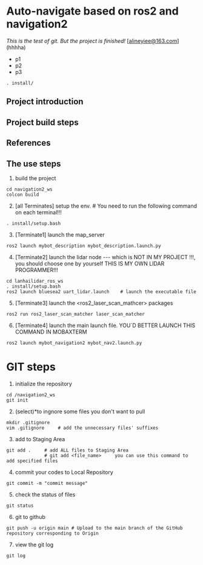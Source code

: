 # Auto-navigate based on ros2 and navigation2 
*This is the test of git.
But the project is finished!*
[alineyiee@163.com]
(hhhha)
- p1
- p2
- p3
```
. install/
```
## Project introduction

## Project build steps

## References

## The use steps
1. build the project
```
cd navigation2_ws
colcon build
```
2. [all Terminates] setup the env.   # You need to run the following command on each terminal!!!
```
. install/setup.bash
```
3. [Terminate1] launch the map_server
```
ros2 launch mybot_description mybot_description.launch.py
```
4. [Terminate2] launch the lidar node --- which is NOT IN MY PROJECT !!!, you should choose one by yourself
THIS IS MY OWN LIDAR PROGRAMMER!!!
```
cd lanhailidar_ros_ws
. install/setup.bash
ros2 launch bluesea2 uart_lidar.launch    # launch the executable file
``` 
5. [Terminate3] launch the <ros2_laser_scan_mathcer> packages
```
ros2 run ros2_laser_scan_matcher laser_scan_matcher
```
6. [Terminate4] launch the main launch file. YOU`D BETTER LAUNCH THIS COMMAND IN MOBAXTERM
```
ros2 launch mybot_navigation2 mybot_nav2.launch.py
```


# GIT steps
1. initialize the repository
```
cd /navigation2_ws
git init
```
2. (select)*to ingnore some files you don't want to pull
```
mkdir .gitignore
vim .gitignore     # add the unnecessary files' suffixes
``` 
3. add to Staging Area
```
git add .     # add ALL files to Staging Area
              # git add <file_name>     you can use this command to add specified files
```
4. commit your codes to Local Repository
```
git commit -m "commit message"  
```
5. check the status of files
``` 
git status                          
```
6. git to github
```
git push -u origin main # Upload to the main branch of the GitHub repository corresponding to Origin
```
7. view the git log
```
git log
```
